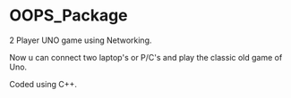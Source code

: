 # OOPS_Package
 
2 Player UNO game using Networking.

Now u can connect two laptop's or P/C's and play the classic old game of Uno.

Coded using C++.
